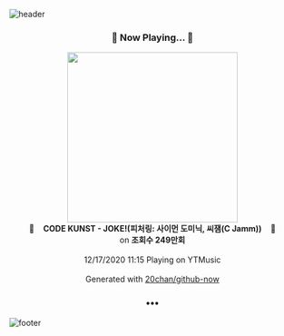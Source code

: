 ![header](https://capsule-render.vercel.app/api?type=wave&height=170&section=header&text=Hi.%20I'm%20SHIFT&fontColor=090707&fontAlignX=45&fontAlignY=65&fontSize=100)

<h3 align="center">🎵 Now Playing... 🎵</h3>
<p align="center">
  <a href="https://music.youtube.com/channel/UCuO7_otWgte9BU9yIvxWUFQ">
    <img width="300" src="https://i.ytimg.com/vi/6rDo1MKPal8/sddefault.jpg?sqp=-oaymwEWCJADEOEBIAQqCghqEJQEGHgg6AJIWg&rs">
  </a>
  <br>
  🎵&nbsp&nbsp&nbsp <b>CODE KUNST - JOKE!(피처링: 사이먼 도미닉, 씨잼(C Jamm))</b> &nbsp&nbsp&nbsp🎵
  <br>
  on <b>조회수 249만회</b>
  
  <br />
  <br />
  12/17/2020 11:15 Playing on YTMusic
  <br />
  <br />
  Generated with <a href="https://github.com/20chan/github-now">20chan/github-now</a>
</p>

<h3 align="center">•••</h3>

![footer](https://capsule-render.vercel.app/api?type=wave&height=150&section=footer)
